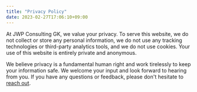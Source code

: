 ```yaml
---
title: "Privacy Policy"
date: 2023-02-27T17:06:10+09:00
---
```


At JWP Consulting GK, we value your privacy. To serve this website, we do not
collect or store any personal information, we do not use any tracking
technologies or third-party analytics tools, and we do not use cookies. Your
use of this website is entirely private and anonymous.

We believe privacy is a fundamental human right and work tirelessly to keep
your information safe. We welcome your input and look forward to hearing from
you. If you have any questions or feedback, please don't hesitate to [reach
out](mailto:hello@jwpconsulting.net?subject=Privacy+Policy).
